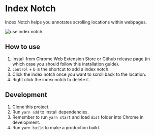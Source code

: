 # Index Notch

Index Notch helps you annotates scrolling locations within webpages.

![use index notch](pics/example.gif)

## How to use

1. Install from Chrome Web Extension Store or Github release page (in which case you should follow this installation guide).
2. `control` + `b` is the shortcut to add a index notch.
3. Click the index notch once you want to scroll back to the location.
4. Right click the index notch to delete it.

## Development

1. Clone this project.
2. Run `yarn add` to install dependencies.
3. Remember to run `yarn start` and load `dist` folder into Chrome in development.
4. Run `yarn build` to make a production build.
